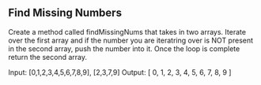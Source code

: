 ## Find Missing Numbers

Create a method called findMissingNums that takes in two arrays. Iterate over the first array and if the number you are iteratring over is NOT present in the second array, push the number into it. Once the loop is complete return the second array.


Input: [0,1,2,3,4,5,6,7,8,9], [2,3,7,9]
Output: [ 0, 1, 2, 3, 4, 5, 6, 7, 8, 9 ]
